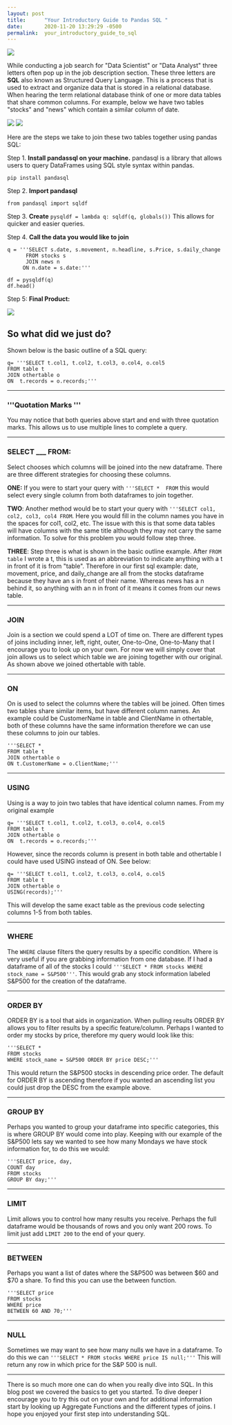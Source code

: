 ```yaml
---
layout: post
title:      "Your Introductory Guide to Pandas SQL "
date:       2020-11-20 13:29:29 -0500
permalink:  your_introductory_guide_to_sql
---
```


<img src = "https://img.favpng.com/11/4/14/microsoft-sql-server-computer-icons-oracle-corporation-oracle-database-png-favpng-k4KjYieuYpSdy2bxiud63NBP2.jpg">

While conducting a job search for "Data Scientist" or "Data Analyst" three letters often pop up in the job description section. These three letters are **SQL** also known as Structured Query Language. This is a process that is used to extract and organize data that is stored in a relational database. When hearing the term relational database think of one or more data tables that share common columns. For example, below we have two tables "stocks" and "news" which contain a similar column of date. 

<img src="https://docs.google.com/drawings/d/e/2PACX-1vSjnY-NcGuYYSCNhnfkMtCjDNC2lz1H8AF6FIiO2Qsxe1FENZX9h9TWRi0gSzVkzC48OYwAoPJakcj9/pub?w=351&amp;h=195">


<img src="https://docs.google.com/drawings/d/e/2PACX-1vRTtTxgqWafSiPUYgxGYbv3a-zoUuYI0WNvJAKwtIXqPFkf_ze0LfL3Q1omX1faUxTtGZrA4vzfVqhW/pub?w=436&amp;h=191">

Here are the steps we take to join these two tables together using pandas SQL:

Step 1. **Install pandassql on your machine.** pandasql is a library that allows users to query DataFrames using SQL style syntax within pandas.

`pip install pandasql`

Step 2. **Import pandasql**

`from pandasql import sqldf`

Step 3. **Create** `pysqldf = lambda q: sqldf(q, globals())` This allows for quicker and easier queries. 

Step 4. **Call the data you would like to join**

```
q = '''SELECT s.date, s.movement, n.headline, s.Price, s.daily_change       
      FROM stocks s					
      JOIN news n 					
     ON n.date = s.date:'''  
								 
df = pysqldf(q)	
df.head()
```
		
Step 5: **Final Product:**
	
<img src="https://docs.google.com/drawings/d/e/2PACX-1vQz72aEXPDu00vEvD0SRM2R8zVwJAwnqxvLfj3DVEXihh3um79JagQ5fIdPiajT0St9GULAsmvkkhEA/pub?w=693&amp;h=193">
	
## So what did we just do?

Shown below is the basic outline of a SQL query:


```
q= '''SELECT t.col1, t.col2, t.col3, o.col4, o.col5 
FROM table t 
JOIN othertable o 
ON  t.records = o.records;'''
```

---				
### '''Quotation Marks '''

You may notice that both queries above start and end with three quotation marks. This allows us to use multiple lines to complete a query. 

---
### SELECT ___ FROM:

Select chooses which columns will be joined into the new dataframe. There are three different strategies for choosing these columns. 

**ONE:** If you were to start your query with ```'''SELECT *  FROM``` this would select every single column from both dataframes to join together. 

**TWO**: Another method would be to start your query with ```'''SELECT col1, col2, col3, col4 FROM```. Here you would fill in the column names you have in the spaces for col1, col2, etc. The issue with this is that some data tables will have columns with the same title although they may not carry the same information. To solve for this problem you would follow step three.

**THREE**: Step three is what is shown in the basic outline example. After ```FROM table``` I wrote a t, this is used as an abbreviation to indicate anything with a t in front of it is from "table". Therefore in our first sql example:  date, movement, price, and daily_change are all from the stocks dataframe because they have an s in front of their name. Whereas news has a n behind it, so anything with an n in front of it means it comes from our news table.

---			
### JOIN

Join is a section we could spend a LOT of time on. There are different types of joins including inner, left, right, outer, One-to-One, One-to-Many that I encourage you to look up on your own. For now we will simply cover that join allows us to select which table we are joining together with our original. As shown above we joined othertable with table.


---			
### ON

On is used to select the columns where the tables will be joined. Often times two tables share similar items, but have different column names. An example could be CustomerName in table and ClientName in othertable, both of these columns have the same information therefore we can use these columns to join our tables.

```
'''SELECT * 
FROM table t
JOIN othertable o
ON t.CustomerName = o.ClientName;'''
```

---			
### USING

Using is a way to join two tables that have identical column names.  From my original example 
```
q= '''SELECT t.col1, t.col2, t.col3, o.col4, o.col5 
FROM table t 
JOIN othertable o 
ON  t.records = o.records;'''
```
However, since the records column is present in both table and othertable I could have used USING instead of ON. See below:
```
q= '''SELECT t.col1, t.col2, t.col3, o.col4, o.col5 
FROM table t 
JOIN othertable o 
USING(records);'''
```
This will develop the same exact table as the previous code selecting columns 1-5 from both tables. 

---			

### WHERE


The ```WHERE``` clause filters the query results by a specific condition. Where is very useful if you are grabbing information from one database. If I had a dataframe of all of the stocks I could ```'''SELECT * FROM stocks WHERE stock_name = S&P500'''```. This would grab any stock information labeled S&P500 for the creation of the dataframe. 

---			
### ORDER BY

ORDER BY is a tool that aids in organization. When pulling results ORDER BY allows you to filter results by a specific feature/column. Perhaps I wanted to order my stocks by price, therefore my query would look like this:

```
'''SELECT * 
FROM stocks 
WHERE stock_name = S&P500 ORDER BY price DESC;'''
``` 

This would return the S&P500 stocks in descending price order. The default for ORDER BY is ascending therefore if you wanted an ascending list you could just drop the DESC from the example above. 

---				
### GROUP BY

Perhaps you wanted to group your dataframe into specific categories, this is where GROUP BY would come into play. Keeping with our example of the S&P500 lets say we wanted to see how many Mondays we have stock information for, to do this we would:

```
'''SELECT price, day, 
COUNT day
FROM stocks 
GROUP BY day;'''
``` 

---		
### LIMIT

Limit allows you to control how many results you receive. Perhaps the full dataframe would be thousands of rows and you only want 200 rows. To limit just add ```LIMIT 200``` to the end of your query. 

---				

### BETWEEN

Perhaps you want a list of dates where the S&P500 was between $60 and $70 a share. To find this you can use the between function. 

```
'''SELECT price 
FROM stocks 
WHERE price 
BETWEEN 60 AND 70;'''
```

---		

### NULL
Sometimes we may want to see how many nulls we have in a dataframe. To do this we can ```'''SELECT * FROM stocks WHERE price IS null;'''``` This will return any row in which price for the S&P 500 is null. 


---			

There is so much more one can do when you really dive into SQL. In this blog post we covered the basics to get you started. To dive deeper I encourage you to try this out on your own and for additional information start by looking up Aggregate Functions and the different types of joins. I hope you enjoyed your first step into understanding SQL.


